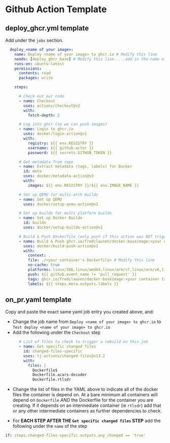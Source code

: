 # Github Action Template

## deploy_ghcr.yml template

Add under the `jobs` section.

```yaml
  deploy_<name of your image>:
    name: Deploy <name of your image> to ghcr.io # Modify this line
    needs: [deploy_ghcr_base] # Modify this line.....add in the name of any jobs (aka containers) that your container depends on, comma separated
    runs-on: ubuntu-latest
    permissions:
      contents: read
      packages: write

    steps:

      # Check out our code
      - name: Checkout
        uses: actions/checkout@v2
        with:
          fetch-depth: 2

      # Log into ghcr (so we can push images)
      - name: Login to ghcr.io
        uses: docker/login-action@v1
        with:
          registry: ${{ env.REGISTRY }}
          username: ${{ github.actor }}
          password: ${{ secrets.GITHUB_TOKEN }}

      # Get metadata from repo
      - name: Extract metadata (tags, labels) for Docker
        id: meta
        uses: docker/metadata-action@v3
        with:
          images: ${{ env.REGISTRY }}/${{ env.IMAGE_NAME }}

      # Set up QEMU for multi-arch builds
      - name: Set up QEMU
        uses: docker/setup-qemu-action@v1

      # Set up buildx for multi platform builds
      - name: Set up Docker Buildx
        id: buildx
        uses: docker/setup-buildx-action@v1

      # Build & Push Dockerfile (only push if this action was NOT triggered by a PR)
      - name: Build & Push ghcr.io/fredclausen/docker-baseimage:<your container tag> # Modify this line
        uses: docker/build-push-action@v2
        with:
          context: .
          file: ./<your container's Dockerfile> # Modify this line
          no-cache: true
          platforms: linux/386,linux/amd64,linux/arm/v7,linux/arm/v6,linux/arm64
          push: ${{ github.event_name != 'pull_request' }}
          tags: ghcr.io/fredclausen/docker-baseimage:<your container tag> # Modify this line
          labels: ${{ steps.meta.outputs.labels }}
```

## on_pr.yaml template

Copy and paste the exact same yaml job entry you created above, and:

* Change the job name from `Deploy <name of your image> to ghcr.io` to `Test deploy <name of your image> to ghcr.io`
* Add the following under the `Checkout` step

```yaml
      # List of files to check to trigger a rebuild on this job
      - name: Get specific changed files
        id: changed-files-specific
        uses: tj-actions/changed-files@v13.2
        with:
          files: |
            Dockerfile$
            Dockerfile.acars-decoder
            Dockerfile.rtlsdr
```

* Change the list of files in the YAML above to indicate all of the docker files the container is depend on. At a bare minimum all containers will depend on `Dockerfile` *AND* the Dockerfile for the container you are creating. If it depends on an intermediate container (ie `rtlsdr`) add that or any other intermediate containers as further dependencies to check.

* For **EACH STEP AFTER THE `Get specific changed files` STEP** add the following under the `name` of the step

```yaml
if: steps.changed-files-specific.outputs.any_changed == 'true'
```
